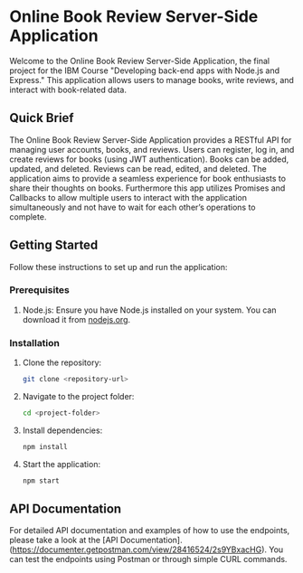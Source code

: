 # Online Book Review Server-Side Application

Welcome to the Online Book Review Server-Side Application, the final project for the IBM Course "Developing back-end apps with Node.js and Express." This application allows users to manage books, write reviews, and interact with book-related data. 

## Quick Brief

The Online Book Review Server-Side Application provides a RESTful API for managing user accounts, books, and reviews. Users can register, log in, and create reviews for books (using JWT authentication). Books can be added, updated, and deleted. Reviews can be read, edited, and deleted. The application aims to provide a seamless experience for book enthusiasts to share their thoughts on books. Furthermore this app utilizes Promises and Callbacks to allow multiple users to interact with the application simultaneously and not have to wait for each other’s operations to complete.

## Getting Started

Follow these instructions to set up and run the application:

### Prerequisites

1. Node.js: Ensure you have Node.js installed on your system. You can download it from [nodejs.org](https://nodejs.org/).

### Installation

1. Clone the repository:

   ```bash
   git clone <repository-url>
   ```

2. Navigate to the project folder:

   ```bash
   cd <project-folder>
   ```

3. Install dependencies:

   ```bash
   npm install
   ```

4. Start the application:

   ```bash
   npm start
   ```

## API Documentation

For detailed API documentation and examples of how to use the endpoints, please take a look at the [API Documentation]. (https://documenter.getpostman.com/view/28416524/2s9YBxacHG). You can test the endpoints using Postman or through simple CURL commands.
